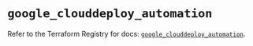 # `google_clouddeploy_automation`

Refer to the Terraform Registry for docs: [`google_clouddeploy_automation`](https://registry.terraform.io/providers/hashicorp/google/6.5.0/docs/resources/clouddeploy_automation).
